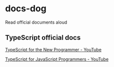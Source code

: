 # docs-dog
Read official documents aloud

## TypeScript official docs

[TypeScript for the New Programmer - YouTube](https://www.youtube.com/watch?v=SDHVJ0frxaY)

[TypeScript for JavaScript Programmers - YouTube](https://www.youtube.com/watch?v=3cJxvVPMUbg)




